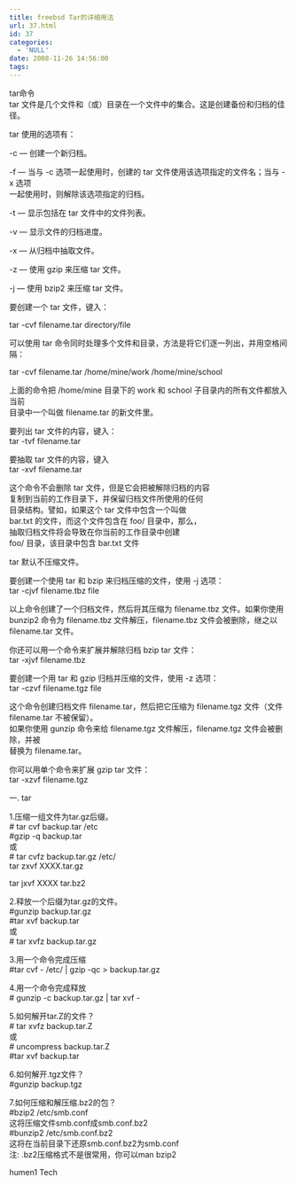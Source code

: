 ```yaml
---
title: freebsd Tar的详细用法
url: 37.html
id: 37
categories:
  - 'NULL'
date: 2008-11-26 14:56:00
tags:
---
```


tar命令   
tar 文件是几个文件和（或）目录在一个文件中的集合。这是创建备份和归档的佳径。  
  
tar 使用的选项有：  
  
-c ― 创建一个新归档。  
  
-f ― 当与 -c 选项一起使用时，创建的 tar 文件使用该选项指定的文件名；当与 -x 选项  
一起使用时，则解除该选项指定的归档。  
  
-t ― 显示包括在 tar 文件中的文件列表。  
  
-v ― 显示文件的归档进度。  
  
-x ― 从归档中抽取文件。  
  
-z ― 使用 gzip 来压缩 tar 文件。   
  
-j ― 使用 bzip2 来压缩 tar 文件。   
  
要创建一个 tar 文件，键入：  
  
tar -cvf filename.tar directory/file  
  
可以使用 tar 命令同时处理多个文件和目录，方法是将它们逐一列出，并用空格间隔：  
  
tar -cvf filename.tar /home/mine/work /home/mine/school  
  
上面的命令把 /home/mine 目录下的 work 和 school 子目录内的所有文件都放入当前  
目录中一个叫做 filename.tar 的新文件里。   
  
要列出 tar 文件的内容，键入：  
tar -tvf filename.tar  
  
要抽取 tar 文件的内容，键入  
tar -xvf filename.tar  
  
这个命令不会删除 tar 文件，但是它会把被解除归档的内容  
复制到当前的工作目录下，并保留归档文件所使用的任何  
目录结构。譬如，如果这个 tar 文件中包含一个叫做  
bar.txt 的文件，而这个文件包含在 foo/ 目录中，那么，  
抽取归档文件将会导致在你当前的工作目录中创建  
foo/ 目录，该目录中包含 bar.txt 文件  
  
tar 默认不压缩文件。  
  
要创建一个使用 tar 和 bzip 来归档压缩的文件，使用 -j 选项：  
tar -cjvf filename.tbz file  
  
以上命令创建了一个归档文件，然后将其压缩为 filename.tbz 文件。如果你使用 bunzip2 命令为 filename.tbz 文件解压，filename.tbz 文件会被删除，继之以 filename.tar 文件。   
  
你还可以用一个命令来扩展并解除归档 bzip tar 文件：  
tar -xjvf filename.tbz  
  
要创建一个用 tar 和 gzip 归档并压缩的文件，使用 -z 选项：   
tar -czvf filename.tgz file  
  
这个命令创建归档文件 filename.tar，然后把它压缩为 filename.tgz 文件（文件 filename.tar 不被保留）。  
如果你使用 gunzip 命令来给 filename.tgz 文件解压，filename.tgz 文件会被删除，并被  
替换为 filename.tar。  
  
你可以用单个命令来扩展 gzip tar 文件：  
tar -xzvf filename.tgz  
  
  
  
  
一. tar  
  
1.压缩一组文件为tar.gz后缀。  
\# tar cvf backup.tar /etc  
#gzip -q backup.tar  
或  
\# tar cvfz backup.tar.gz /etc/  
tar zxvf XXXX.tar.gz  
  
tar jxvf XXXX tar.bz2  
  
2.释放一个后缀为tar.gz的文件。  
#gunzip backup.tar.gz  
#tar xvf backup.tar  
或  
\# tar xvfz backup.tar.gz  
  
3.用一个命令完成压缩  
#tar cvf - /etc/ | gzip -qc > backup.tar.gz  
  
4.用一个命令完成释放  
\# gunzip -c backup.tar.gz | tar xvf -  
  
5.如何解开tar.Z的文件？  
\# tar xvfz backup.tar.Z  
或  
\# uncompress backup.tar.Z  
#tar xvf backup.tar  
  
6.如何解开.tgz文件？  
#gunzip backup.tgz  
  
7.如何压缩和解压缩.bz2的包？  
#bzip2 /etc/smb.conf  
这将压缩文件smb.conf成smb.conf.bz2  
#bunzip2 /etc/smb.conf.bz2  
这将在当前目录下还原smb.conf.bz2为smb.conf  
注: .bz2压缩格式不是很常用，你可以man bzip2

humen1 Tech